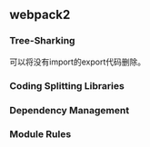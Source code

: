 ## webpack2

### Tree-Sharking
可以将没有import的export代码删除。

### Coding Splitting Libraries

### Dependency Management

### Module Rules



